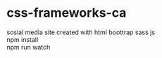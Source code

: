 # css-frameworks-ca
sosial media site created with html boottrap sass js
<br>
npm install
<br>
npm run watch
